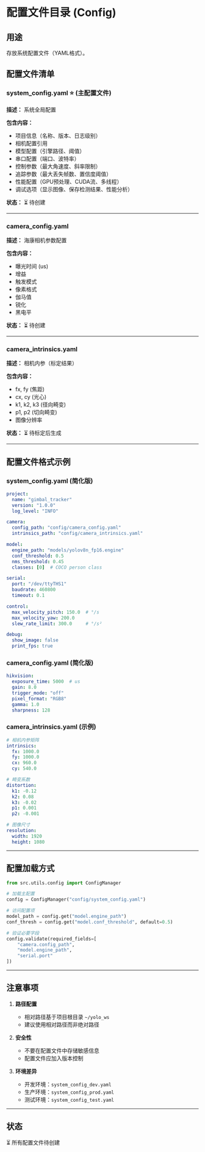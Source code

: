# 配置文件目录 (Config)

## 用途

存放系统配置文件（YAML格式）。

## 配置文件清单

### system_config.yaml ⭐ (主配置文件)
**描述：** 系统全局配置

**包含内容：**
- 项目信息（名称、版本、日志级别）
- 相机配置引用
- 模型配置（引擎路径、阈值）
- 串口配置（端口、波特率）
- 控制参数（最大角速度、斜率限制）
- 追踪参数（最大丢失帧数、置信度阈值）
- 性能配置（GPU预处理、CUDA流、多线程）
- 调试选项（显示图像、保存检测结果、性能分析）

**状态：** ⏳ 待创建

---

### camera_config.yaml
**描述：** 海康相机参数配置

**包含内容：**
- 曝光时间 (us)
- 增益
- 触发模式
- 像素格式
- 伽马值
- 锐化
- 黑电平

**状态：** ⏳ 待创建

---

### camera_intrinsics.yaml
**描述：** 相机内参（标定结果）

**包含内容：**
- fx, fy (焦距)
- cx, cy (光心)
- k1, k2, k3 (径向畸变)
- p1, p2 (切向畸变)
- 图像分辨率

**状态：** ⏳ 待标定后生成

---

## 配置文件格式示例

### system_config.yaml (简化版)
```yaml
project:
  name: "gimbal_tracker"
  version: "1.0.0"
  log_level: "INFO"

camera:
  config_path: "config/camera_config.yaml"
  intrinsics_path: "config/camera_intrinsics.yaml"

model:
  engine_path: "models/yolov8n_fp16.engine"
  conf_threshold: 0.5
  nms_threshold: 0.45
  classes: [0]  # COCO person class

serial:
  port: "/dev/ttyTHS1"
  baudrate: 460800
  timeout: 0.1

control:
  max_velocity_pitch: 150.0  # °/s
  max_velocity_yaw: 200.0
  slew_rate_limit: 300.0     # °/s²

debug:
  show_image: false
  print_fps: true
```

### camera_config.yaml (简化版)
```yaml
hikvision:
  exposure_time: 5000  # us
  gain: 8.0
  trigger_mode: "off"
  pixel_format: "RGB8"
  gamma: 1.0
  sharpness: 128
```

### camera_intrinsics.yaml (示例)
```yaml
# 相机内参矩阵
intrinsics:
  fx: 1000.0
  fy: 1000.0
  cx: 960.0
  cy: 540.0

# 畸变系数
distortion:
  k1: -0.12
  k2: 0.08
  k3: -0.02
  p1: 0.001
  p2: -0.001

# 图像尺寸
resolution:
  width: 1920
  height: 1080
```

---

## 配置加载方式

```python
from src.utils.config import ConfigManager

# 加载主配置
config = ConfigManager("config/system_config.yaml")

# 访问配置项
model_path = config.get("model.engine_path")
conf_thresh = config.get("model.conf_threshold", default=0.5)

# 验证必要字段
config.validate(required_fields=[
    "camera.config_path",
    "model.engine_path",
    "serial.port"
])
```

---

## 注意事项

1. **路径配置**
   - 相对路径基于项目根目录 `~/yolo_ws`
   - 建议使用相对路径而非绝对路径

2. **安全性**
   - 不要在配置文件中存储敏感信息
   - 配置文件应加入版本控制

3. **环境差异**
   - 开发环境：`system_config_dev.yaml`
   - 生产环境：`system_config_prod.yaml`
   - 测试环境：`system_config_test.yaml`

---

## 状态
⏳ 所有配置文件待创建
